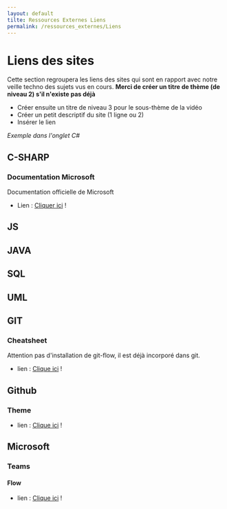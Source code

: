 ```yaml
---
layout: default
tilte: Ressources Externes Liens
permalink: /ressources_externes/Liens
---
```


# Liens des sites

Cette section regroupera les liens des sites qui sont en rapport avec notre veille techno des sujets vus en cours.
**Merci de créer un titre de thème (de niveau 2) s'il n'existe pas déjà**

* Créer ensuite un titre de niveau 3 pour le sous-thème de la vidéo
* Créer un petit descriptif du site (1 ligne ou 2)
* Insérer le lien  

_Exemple dans l'onglet C#_

## C-SHARP

### Documentation Microsoft

Documentation officielle de Microsoft

* Lien : [Cliquer ici][site] !

[site]: https://docs.microsoft.com/fr-fr/dotnet/csharp/

## JS

## JAVA

## SQL

## UML

## GIT

### Cheatsheet

Attention pas d'installation de git-flow, il est déjà incorporé dans git.

* lien : [Clique ici][flowCheat] !

[flowCheat]: http://danielkummer.github.io/git-flow-cheatsheet/index.fr_FR.html

## Github

### Theme

* lien : [Clique ici][themeGithub] !

[themeGithub]: https://pages.github.com/

## Microsoft

### Teams

#### Flow

* lien : [Clique ici][flow] !

[flow]: https://docs.microsoft.com/fr-fr/power-automate/?utm_source=flow-sidebar
